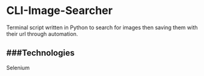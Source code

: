 # CLI-Image-Searcher
Terminal script written in Python to search for images then saving them with their url through automation.

###Technologies
---

Selenium


